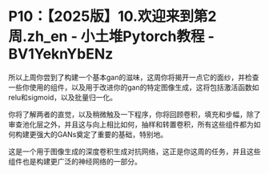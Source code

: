 # P10：【2025版】10.欢迎来到第2周.zh_en - 小土堆Pytorch教程 - BV1YeknYbENz

所以上周你尝到了构建一个基本gan的滋味，这周你将揭开一点它的面纱，并检查一些你使用的组件，以及用于改进你的gan的特定图像生成，这将包括激活函数如relu和sigmoid，以及批量归一化。

你将了解两者的直觉，以及稍微触及一下程序，你将回顾卷积，填充和步幅，除了审查池化层之外，并且这与向上相比如何，抽样和转置卷积，所有这些组件都为如何构建更强大的GANs奠定了重要的基础，特别地。

这是一个用于图像生成的深度卷积生成对抗网络，这正是你这周的任务，并且这些组件也是构建更广泛的神经网络的一部分。

